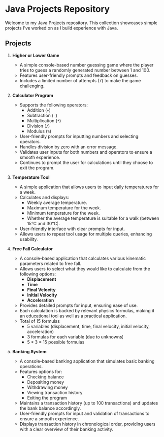 # Java Projects Repository

Welcome to my Java Projects repository. This collection showcases simple projects I've worked on as I build experience with Java.

## Projects

1. **Higher or Lower Game**
   - A simple console-based number guessing game where the player tries to guess a randomly generated number between 1 and 100.
   - Features user-friendly prompts and feedback on guesses.
   - Includes a limited number of attempts (7) to make the game challenging.

2. **Calculator Program**
   - Supports the following operators:
     - Addition (`+`)
     - Subtraction (`-`)
     - Multiplication (`*`)
     - Division (`/`)
     - Modulus (`%`)
   - User-friendly prompts for inputting numbers and selecting operators.
   - Handles division by zero with an error message.
   - Validates user inputs for both numbers and operators to ensure a smooth experience.
   - Continues to prompt the user for calculations until they choose to exit the program.

3. **Temperature Tool**
   - A simple application that allows users to input daily temperatures for a week.
   - Calculates and displays:
     - Weekly average temperature.
     - Maximum temperature for the week.
     - Minimum temperature for the week.
     - Whether the average temperature is suitable for a walk (between 15°C and 30°C).
   - User-friendly interface with clear prompts for input.
   - Allows users to repeat tool usage for multiple queries, enhancing usability.

4. **Free Fall Calculator**
   - A console-based application that calculates various kinematic parameters related to free fall.
   - Allows users to select what they would like to calculate from the following options:
     - **Displacement**
     - **Time**
     - **Final Velocity**
     - **Initial Velocity**
     - **Acceleration**
   - Provides detailed prompts for input, ensuring ease of use.
   - Each calculation is backed by relevant physics formulas, making it an educational tool as well as a practical application.
   - Total of 15 formulas
     - 5 variables (displacement, time, final velocity, initial velocity, acceleration)
     - 3 formulas for each variable (due to unknowns)
     - 5 * 3 = 15 possible formulas

5. **Banking System**
   - A console-based banking application that simulates basic banking operations.
   - Features options for:
     - Checking balance
     - Depositing money
     - Withdrawing money
     - Viewing transaction history
     - Exiting the program
   - Maintains a transaction history (up to 100 transactions) and updates the bank balance accordingly.
   - User-friendly prompts for input and validation of transactions to ensure a smooth experience.
   - Displays transaction history in chronological order, providing users with a clear overview of their banking activity.
